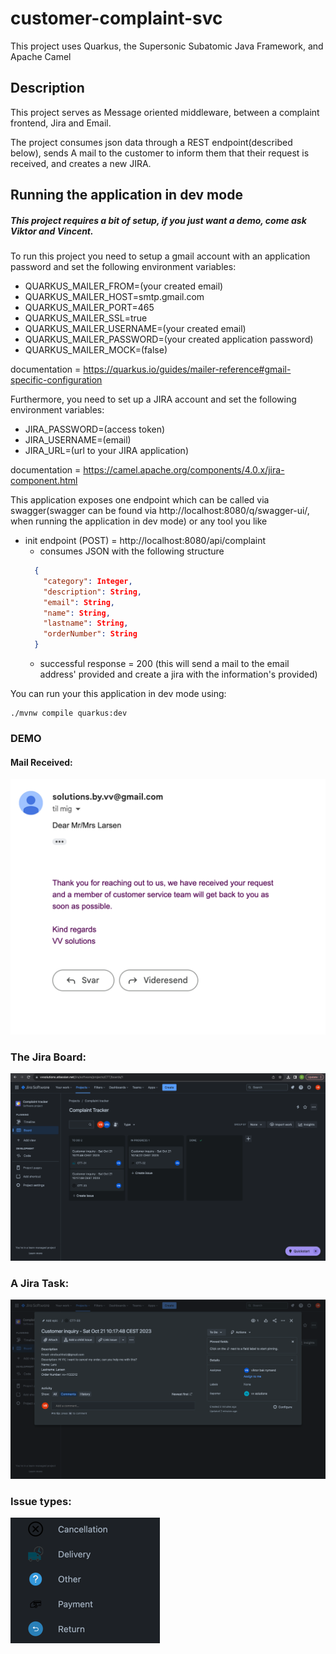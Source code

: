 # customer-complaint-svc

This project uses Quarkus, the Supersonic Subatomic Java Framework, and Apache Camel

## Description

This project serves as Message oriented middleware, between a complaint frontend, Jira and Email.

The project consumes json data through a REST endpoint(described below), sends A mail to the customer
to inform them that their request is received, and creates a new JIRA. 

## Running the application in dev mode

##### This project requires a bit of setup, if you just want a demo, come ask Viktor and Vincent.

To run this project you need to setup a gmail account with an application password and set the following environment variables:

- QUARKUS_MAILER_FROM=(your created email)
- QUARKUS_MAILER_HOST=smtp.gmail.com
- QUARKUS_MAILER_PORT=465
- QUARKUS_MAILER_SSL=true
- QUARKUS_MAILER_USERNAME=(your created email)
- QUARKUS_MAILER_PASSWORD=(your created application password)
- QUARKUS_MAILER_MOCK=(false)

documentation = https://quarkus.io/guides/mailer-reference#gmail-specific-configuration

Furthermore, you need to set up a JIRA account and set the following environment variables:

- JIRA_PASSWORD=(access token)
- JIRA_USERNAME=(email)
- JIRA_URL=(url to your JIRA application)

documentation = https://camel.apache.org/components/4.0.x/jira-component.html

This application exposes one endpoint which can be called via swagger(swagger can be found via http://localhost:8080/q/swagger-ui/, when running the application in dev mode) or any tool you like

- init endpoint (POST) = http://localhost:8080/api/complaint
    - consumes JSON with the following structure
  ```json
    {
      "category": Integer,
      "description": String,
      "email": String,
      "name": String,
      "lastname": String,
      "orderNumber": String
    }
  ```
    - successful response = 200 (this will send a mail to the email address' provided and create a jira with the information's provided)


You can run your this application in dev mode using:
```shell script
./mvnw compile quarkus:dev
```

### DEMO

#### Mail Received:
![img.png](img.png)

### The Jira Board:
![img_1.png](img_1.png)

### A Jira Task:

![img_2.png](img_2.png)


### Issue types:

![img_4.png](img_4.png)